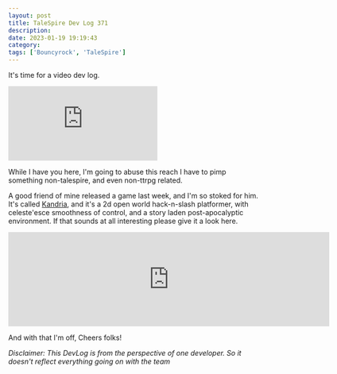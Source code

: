 ```yaml
---
layout: post
title: TaleSpire Dev Log 371
description:
date: 2023-01-19 19:19:43
category:
tags: ['Bouncyrock', 'TaleSpire']
---
```


It's time for a video dev log.

<iframe class="video" src="https://www.youtube.com/watch?v=PGAjRoe7n4U?feature=oembed" allow="accelerometer; autoplay; clipboard-write; encrypted-media; gyroscope; picture-in-picture" allowfullscreen="" frameborder="0"></iframe>

While I have you here, I'm going to abuse this reach I have to pimp something non-talespire, and even non-ttrpg related.

A good friend of mine released a game last week, and I'm so stoked for him. It's called [Kandria](https://store.steampowered.com/app/1261430/Kandria/), and it's a 2d open world hack-n-slash platformer, with celeste'esce smoothness of control, and a story laden post-apocalyptic environment. If that sounds at all interesting please give it a look here.

<iframe src="https://store.steampowered.com/widget/1261430/" frameborder="0" width="646" height="190"></iframe>

And with that I'm off,
Cheers folks!

*Disclaimer: This DevLog is from the perspective of one developer. So it doesn't reflect everything going on with the team*
